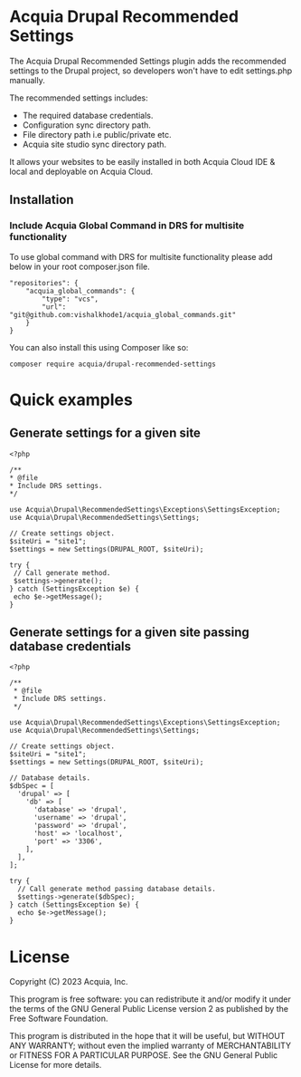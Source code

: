 # Acquia Drupal Recommended Settings
The Acquia Drupal Recommended Settings plugin adds the recommended settings to
the Drupal project, so developers won't have to edit settings.php manually.

The recommended settings includes:
- The required database credentials.
- Configuration sync directory path.
- File directory path i.e public/private etc.
- Acquia site studio sync directory path.

It allows your websites to be easily installed in both Acquia Cloud IDE & local
and deployable on Acquia Cloud.

## Installation

### Include Acquia Global Command in DRS for multisite functionality
To use global command with DRS for multisite functionality please add below in
your root composer.json file.
```
"repositories": {
    "acquia_global_commands": {
        "type": "vcs",
        "url": "git@github.com:vishalkhode1/acquia_global_commands.git"
    }
}
```

You can also install this using Composer like so:

```
composer require acquia/drupal-recommended-settings
```

# Quick examples
## Generate settings for a given site
 ```
<?php

/**
 * @file
 * Include DRS settings.
 */

use Acquia\Drupal\RecommendedSettings\Exceptions\SettingsException;
use Acquia\Drupal\RecommendedSettings\Settings;

// Create settings object.
$siteUri = "site1";
$settings = new Settings(DRUPAL_ROOT, $siteUri);

try {
  // Call generate method.
  $settings->generate();
} catch (SettingsException $e) {
  echo $e->getMessage();
}
```

## Generate settings for a given site passing database credentials

```
<?php

/**
 * @file
 * Include DRS settings.
 */

use Acquia\Drupal\RecommendedSettings\Exceptions\SettingsException;
use Acquia\Drupal\RecommendedSettings\Settings;

// Create settings object.
$siteUri = "site1";
$settings = new Settings(DRUPAL_ROOT, $siteUri);

// Database details.
$dbSpec = [
  'drupal' => [
    'db' => [
      'database' => 'drupal',
      'username' => 'drupal',
      'password' => 'drupal',
      'host' => 'localhost',
      'port' => '3306',
    ],
  ],
];

try {
  // Call generate method passing database details.
  $settings->generate($dbSpec);
} catch (SettingsException $e) {
  echo $e->getMessage();
}
```

# License

Copyright (C) 2023 Acquia, Inc.

This program is free software: you can redistribute it and/or modify it under
the terms of the GNU General Public License version 2 as published by the
Free Software Foundation.

This program is distributed in the hope that it will be useful,
but WITHOUT ANY WARRANTY; without even the implied warranty of
MERCHANTABILITY or FITNESS FOR A PARTICULAR PURPOSE.
See the GNU General Public License for more details.
